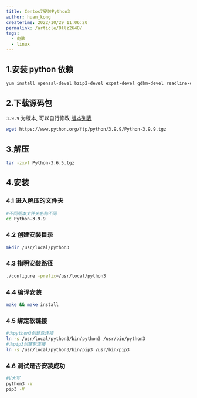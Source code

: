 ```yaml
---
title: Centos7安装Python3
author: huan_kong
createTime: 2022/10/29 11:06:20
permalink: /article/0llz2648/
tags:
  - 电脑
  - linux
---
```


## 1.安装 python 依赖

``` bash
yum install openssl-devel bzip2-devel expat-devel gdbm-devel readline-devel sqlite-devel
```

## 2.下载源码包

`3.9.9` 为版本, 可以自行修改 [版本列表](https://www.python.org/ftp/python)

``` bash
wget https://www.python.org/ftp/python/3.9.9/Python-3.9.9.tgz
```

## 3.解压

``` bash
tar -zxvf Python-3.6.5.tgz
```

## 4.安装

### 4.1 进入解压的文件夹

``` bash
#不同版本文件夹名称不同
cd Python-3.9.9
```

### 4.2 创建安装目录

``` bash
mkdir /usr/local/python3
```

### 4.3 指明安装路径

``` bash
./configure -prefix=/usr/local/python3
```

### 4.4 编译安装

``` bash
make && make install
```

### 4.5 绑定软链接

``` bash
#为python3创建软连接
ln -s /usr/local/python3/bin/python3 /usr/bin/python3
#为pip3创建软连接
ln -s /usr/local/python3/bin/pip3 /usr/bin/pip3
```

### 4.6 测试是否安装成功

``` bash
#V大写
python3 -V
pip3 -V
```
